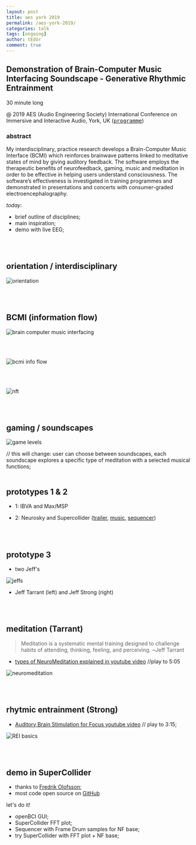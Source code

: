 ```yaml
---
layout: post
title: aes york 2019
permalink: /aes-york-2019/
categories: talk
tags: [ongoing]
author: tEdör
comment: true
---
```


## Demonstration of Brain-Computer Music Interfacing Soundscape - Generative Rhythmic Entrainment
30 minute long

@ 2019 AES (Audio Engineering Society) International Conference on Immersive and Interactive Audio, York, UK ([<kbd>programme</kbd>](http://www.aes.org/conferences/2019/immersive/program.cfm))

### abstract

My interdisciplinary, practice research develops a Brain-Computer Music Interface (BCMI) which reinforces brainwave patterns linked to meditative states of mind by giving auditory feedback. The software employs the therapeutic benefits of neurofeedback, gaming, music and meditation in order to be effective in helping users understand consciousness. The software’s effectiveness is investigated in training programmes and demonstrated in presentations and concerts with consumer-graded electroencephalography.

_today:_
- brief outline of disciplines;
- main inspiration;
- demo with live EEG;

<br><br>

## orientation / interdisciplinary

![orientation](../assets/images/orientation.jpg)

<br><br>

## BCMI (information flow)

![brain computer music interfacing](../assets/images/bcmi.jpg)

<br><br>

![bcmi info flow](../assets/images/bcmi-info-flow.jpg)

<br><br>

![nft](../assets/images/nft.jpg)

<br><br>

## gaming / soundscapes

![game levels](../assets/images/game-levels.jpg)

// this will change: user can choose between soundscapes, each soundscape explores a specific type of meditation with a selected musical functions;
<br><br>

## prototypes 1 & 2

- 1: IBVA and Max/MSP

- 2: Neurosky and Supercollider ([trailer](https://khofstadter.info/focus-prototype/), [music](https://khofstadter.info/focus-trial/), [sequencer](https://bcmi.khofstadter.info/standalone-with-platypus/))

<br><br>

## prototype 3

- two Jeff's

![jeffs](../assets/images/jeffs.jpg)

  - Jeff Tarrant (left) and Jeff Strong (right)

<br><br>

## meditation (Tarrant)

> Meditation is a systematic mental training designed to challenge habits of attending, thinking, feeling, and perceiving. ~Jeff Tarrant

- [types of NeuroMeditation explained in youtube video](https://youtu.be/jU78oVzr-Ks?t=243) //play to 5:05

![neuromeditation](../assets/images/neuromeditation-focus-mindfulness.jpg)

<br><br>


## rhytmic entrainment (Strong)

- [Auditory Brain Stimulation for Focus youtube video](https://youtu.be/-Os-TBHg5DQ?t=128) // play to 3:15;

![REI basics](../assets/images/rei-basics.jpg)

<br><br>

## demo in SuperCollider

- thanks to [Fredrik Olofsson](https://www.fredrikolofsson.com/);
- most code open source on [GitHub](https://github.com/krisztian-hofstadter-tedor)

let's do it!

- openBCI GUI;
- SuperCollider FFT plot;
- Sequencer with Frame Drum samples for NF base;  
- try SuperCollider with FFT plot + NF base;
